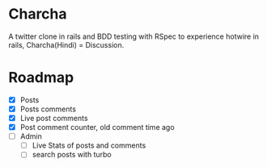 # Charcha
A twitter clone in rails and BDD testing with RSpec to experience hotwire in rails, Charcha(Hindi) = Discussion.

# Roadmap
- [x] Posts
- [x] Posts comments
- [x] Live post comments
- [x] Post comment counter, old comment time ago
- [ ] Admin
	- [ ] Live Stats of posts and comments
	- [ ] search posts with turbo
